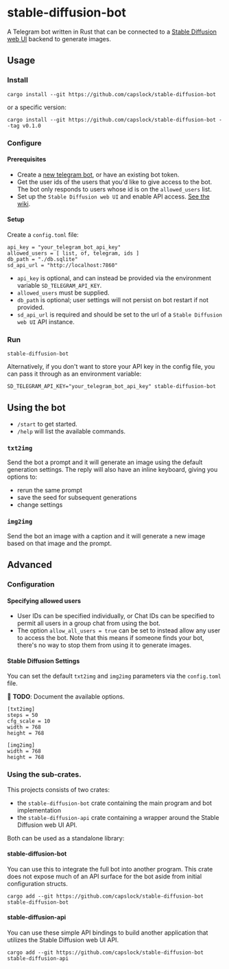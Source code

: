 # stable-diffusion-bot

A Telegram bot written in Rust that can be connected to a
[Stable Diffusion web UI](https://github.com/AUTOMATIC1111/stable-diffusion-webui)
backend to generate images.

## Usage

### Install

```shell
cargo install --git https://github.com/capslock/stable-diffusion-bot
```

or a specific version:

```shell
cargo install --git https://github.com/capslock/stable-diffusion-bot --tag v0.1.0
```

### Configure

#### Prerequisites

* Create a
  [new telegram bot](https://core.telegram.org/bots/features#creating-a-new-bot),
  or have an existing bot token.
* Get the user ids of the users that you'd like to give access to the bot.
  The bot only responds to users whose id is on the `allowed_users` list.
* Set up the `Stable Diffusion web UI` and enable API access.
  [See the wiki](https://github.com/AUTOMATIC1111/stable-diffusion-webui/wiki/API).

#### Setup

Create a `config.toml` file:

```
api_key = "your_telegram_bot_api_key"
allowed_users = [ list, of, telegram, ids ]
db_path = "./db.sqlite"
sd_api_url = "http://localhost:7860"
```

* `api_key` is optional, and can instead be provided via the environment
  variable `SD_TELEGRAM_API_KEY`.
* `allowed_users` must be supplied.
* `db_path` is optional; user settings will not persist on bot restart if not
  provided.
* `sd_api_url` is required and should be set to the url of a
  `Stable Diffusion web UI` API instance.

### Run

```shell
stable-diffusion-bot
```

Alternatively, if you don't want to store your API key in the config file, you
can pass it through as an environment variable:

```shell
SD_TELEGRAM_API_KEY="your_telegram_bot_api_key" stable-diffusion-bot
```

## Using the bot

* `/start` to get started.
* `/help` will list the available commands.

### `txt2img`

Send the bot a prompt and it will generate an image using the default generation
settings. The reply will also have an inline keyboard, giving you options to:
  * rerun the same prompt
  * save the seed for subsequent generations
  * change settings

### `img2img`

Send the bot an image with a caption and it will generate a new image based on
that image and the prompt.

## Advanced

### Configuration

#### Specifying allowed users

* User IDs can be specified individually, or Chat IDs can be specified to permit
  all users in a group chat from using the bot.
* The option `allow_all_users = true` can be set to instead allow any user to
  access the bot. Note that this means if someone finds your bot, there's no way
  to stop them from using it to generate images.

#### Stable Diffusion Settings

You can set the default `txt2img` and `img2img` parameters via the `config.toml` file.

:construction: **TODO**: Document the available options.

```
[txt2img]
steps = 50
cfg_scale = 10
width = 768
height = 768

[img2img]
width = 768
height = 768
```

### Using the sub-crates.

This projects consists of two crates:
* the `stable-diffusion-bot` crate containing the main program and bot
  implementation 
* the `stable-diffusion-api` crate containing a wrapper around the Stable
  Diffusion web UI API.

Both can be used as a standalone library:

#### stable-diffusion-bot

You can use this to integrate the full bot into another program. This crate does
not expose much of an API surface for the bot aside from initial configuration
structs.

```shell
cargo add --git https://github.com/capslock/stable-diffusion-bot stable-diffusion-bot
```

#### stable-diffusion-api

You can use these simple API bindings to build another application that utilizes
the Stable Diffusion web UI API.

```shell
cargo add --git https://github.com/capslock/stable-diffusion-bot stable-diffusion-api
```
